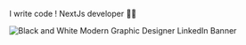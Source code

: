 I write code !
NextJs developer 🏋️‍♀️

![Black and White Modern Graphic Designer LinkedIn Banner](https://github.com/user-attachments/assets/3216a72f-78a4-4c7c-b9ce-c7506aa89ac3)


